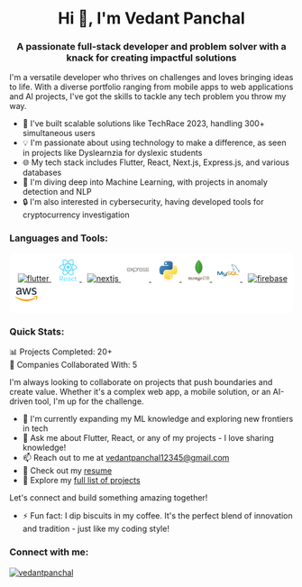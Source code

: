 <h1 align="center">Hi 👋, I'm Vedant Panchal</h1>
<h3 align="center">A passionate full-stack developer and problem solver with a knack for creating impactful solutions</h3>
 
I'm a versatile developer who thrives on challenges and loves bringing ideas to life. With a diverse portfolio ranging from mobile apps to web applications and AI projects, I've got the skills to tackle any tech problem you throw my way.

- 🚀 I've built scalable solutions like TechRace 2023, handling 300+ simultaneous users
- 💡 I'm passionate about using technology to make a difference, as seen in projects like Dyslearnzia for dyslexic students
- 🌐 My tech stack includes Flutter, React, Next.js, Express.js, and various databases
- 🤖 I'm diving deep into Machine Learning, with projects in anomaly detection and NLP
- 🔒 I'm also interested in cybersecurity, having developed tools for cryptocurrency investigation
<h3 align="left">Languages and Tools:</h3>
<p align="left" style="background-color: white; padding: 10px; border-radius: 10px;">
<a href="https://flutter.dev" target="_blank" rel="noreferrer" style="margin: 5px;"> <img src="https://www.vectorlogo.zone/logos/flutterio/flutterio-icon.svg" alt="flutter" width="40" height="40"/> </a>
<a href="https://reactjs.org/" target="_blank" rel="noreferrer" style="margin: 5px;"> <img src="https://raw.githubusercontent.com/devicons/devicon/master/icons/react/react-original-wordmark.svg" alt="react" width="40" height="40"/> </a>
<a href="https://nextjs.org/" target="_blank" rel="noreferrer" style="margin: 5px;"> <img src="https://cdn.worldvectorlogo.com/logos/nextjs-2.svg" alt="nextjs" width="40" height="40"/> </a>
<a href="https://expressjs.com" target="_blank" rel="noreferrer" style="margin: 5px;"> <img src="https://raw.githubusercontent.com/devicons/devicon/master/icons/express/express-original-wordmark.svg" alt="express" width="40" height="40"/> </a>
<a href="https://www.python.org" target="_blank" rel="noreferrer" style="margin: 5px;"> <img src="https://raw.githubusercontent.com/devicons/devicon/master/icons/python/python-original.svg" alt="python" width="40" height="40"/> </a>
<a href="https://www.mongodb.com/" target="_blank" rel="noreferrer" style="margin: 5px;"> <img src="https://raw.githubusercontent.com/devicons/devicon/master/icons/mongodb/mongodb-original-wordmark.svg" alt="mongodb" width="40" height="40"/> </a>
<a href="https://www.mysql.com/" target="_blank" rel="noreferrer" style="margin: 5px;"> <img src="https://raw.githubusercontent.com/devicons/devicon/master/icons/mysql/mysql-original-wordmark.svg" alt="mysql" width="40" height="40"/> </a>
<a href="https://firebase.google.com/" target="_blank" rel="noreferrer" style="margin: 5px;"> <img src="https://www.vectorlogo.zone/logos/firebase/firebase-icon.svg" alt="firebase" width="40" height="40"/> </a>
<a href="https://aws.amazon.com" target="_blank" rel="noreferrer" style="margin: 5px;"> <img src="https://raw.githubusercontent.com/devicons/devicon/master/icons/amazonwebservices/amazonwebservices-original-wordmark.svg" alt="aws" width="40" height="40"/> </a>

</p>

<h3 align="left">Quick Stats:</h3>
<p align="left">
📊 Projects Completed: 20+<br>
🏢 Companies Collaborated With: 5
</p>

I'm always looking to collaborate on projects that push boundaries and create value. Whether it's a complex web app, a mobile solution, or an AI-driven tool, I'm up for the challenge.

- 🌱 I'm currently expanding my ML knowledge and exploring new frontiers in tech
- 💬 Ask me about Flutter, React, or any of my projects - I love sharing knowledge!
- 📫 Reach out to me at vedantpanchal12345@gmail.com
- 📄 Check out my [resume](https://vedant-panchal-sde.tiiny.site/)
- 🔗 Explore my [full list of projects](https://developerdowny.github.io/)

Let's connect and build something amazing together!

- ⚡ Fun fact: I dip biscuits in my coffee. It's the perfect blend of innovation and tradition - just like my coding style!

<h3 align="left">Connect with me:</h3>
<p align="left">
 
<a href="https://linkedin.com/in/vedantpanchal" target="blank"><img align="center" src="https://raw.githubusercontent.com/rahuldkjain/github-profile-readme-generator/master/src/images/icons/Social/linked-in-alt.svg" alt="vedantpanchal" height="30" width="40" /></a>
 
</p>

